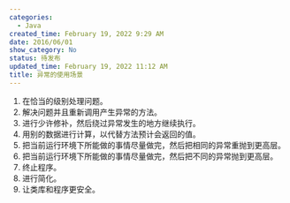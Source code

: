 ```yaml
---
categories:
  - Java
created_time: February 19, 2022 9:29 AM
date: 2016/06/01
show_category: No
status: 待发布
updated_time: February 19, 2022 11:12 AM
title: 异常的使用场景
---
```



1. 在恰当的级别处理问题。
2. 解决问题并且重新调用产生异常的方法。
3. 进行少许修补，然后绕过异常发生的地方继续执行。
4. 用别的数据进行计算，以代替方法预计会返回的值。
5. 把当前运行环境下所能做的事情尽量做完，然后把相同的异常重抛到更高层。
6. 把当前运行环境下所能做的事情尽量做完，然后把不同的异常抛到更高层。
7. 终止程序。
8. 进行简化。
9. 让类库和程序更安全。